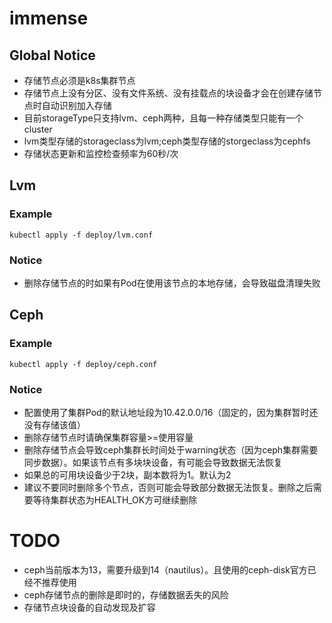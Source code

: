 # immense

## Global Notice
* 存储节点必须是k8s集群节点
* 存储节点上没有分区、没有文件系统、没有挂载点的块设备才会在创建存储节点时自动识别加入存储
* 目前storageType只支持lvm、ceph两种，且每一种存储类型只能有一个cluster
* lvm类型存储的storageclass为lvm;ceph类型存储的storgeclass为cephfs
* 存储状态更新和监控检查频率为60秒/次

## Lvm
### Example
`kubectl apply -f deploy/lvm.conf`
### Notice
* 删除存储节点的时如果有Pod在使用该节点的本地存储，会导致磁盘清理失败

## Ceph
### Example
`kubectl apply -f deploy/ceph.conf`

### Notice
* 配置使用了集群Pod的默认地址段为10.42.0.0/16（固定的，因为集群暂时还没有存储该值）
* 删除存储节点时请确保集群容量>=使用容量
* 删除存储节点会导致ceph集群长时间处于warning状态（因为ceph集群需要同步数据）。如果该节点有多块块设备，有可能会导致数据无法恢复
* 如果总的可用块设备少于2块，副本数将为1。默认为2
* 建议不要同时删除多个节点，否则可能会导致部分数据无法恢复。删除之后需要等待集群状态为HEALTH_OK方可继续删除

# TODO
- ceph当前版本为13，需要升级到14（nautilus）。且使用的ceph-disk官方已经不推荐使用
- ceph存储节点的删除是即时的，存储数据丢失的风险
- 存储节点块设备的自动发现及扩容
